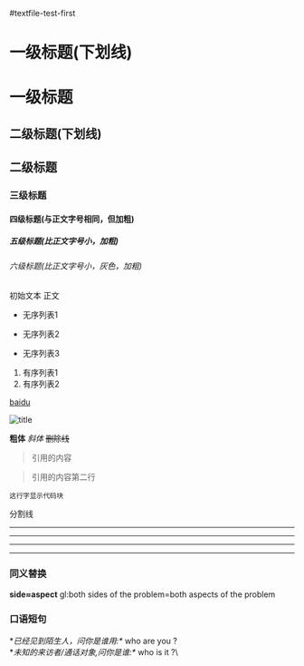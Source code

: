 #textfile-test-first
# 一级标题\(下划线\)
一级标题
======
## 二级标题\(下划线\)
二级标题
------
### 三级标题
#### 四级标题\(与正文字号相同，但加粗\)
##### 五级标题\(比正文字号小，加粗\)
###### 六级标题\(比正文字号小，灰色，加粗\)
 
初始文本 正文
 
* 无序列表1
+ 无序列表2
- 无序列表3
 
1. 有序列表1
7. 有序列表2
   
[baidu](https://www.baidu.com/)
  
![title](URL统一资源定位符)
  
**粗体** *斜体* ~~删除线~~
  
>引用的内容
  
>引用的内容第二行
  
```
这行字显示代码块
```
  
分割线
***
___
_ _ _
---
  
### 同义替换 
**side≈aspect** gl:both sides of the problem=both aspects of the problem
  
### 口语短句
**已经见到陌生人，问你是谁用\:\** who are you \?\
**未知的来访者/通话对象,问你是谁\:\** who is it \?\ 
 
